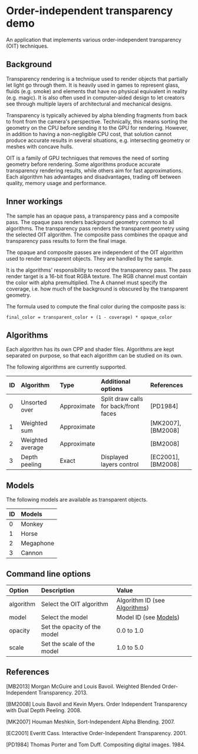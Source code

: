 # Order-independent transparency demo

An application that implements various order-independent transparency (OIT) techniques.

## Background

Transparency rendering is a technique used to render objects that partially let light go through them.
It is heavily used in games to represent glass, fluids (e.g. smoke) and elements that have no physical equivalent in reality (e.g. magic).
It is also often used in computer-aided design to let creators see through multiple layers of architectural and mechanical designs.

Transparency is typically achieved by alpha blending fragments from back to front from the camera's perspective.
Technically, this means sorting the geometry on the CPU before sending it to the GPU for rendering.
However, in addition to having a non-negligible CPU cost, that solution cannot produce accurate results in several situations, e.g. intersecting geometry or meshes with concave hulls.

OIT is a family of GPU techniques that removes the need of sorting geometry before rendering.
Some algorithms produce accurate transparency rendering results, while others aim for fast approximations.
Each algorithm has advantages and disadvantages, trading off between quality, memory usage and performance.

## Inner workings

The sample has an opaque pass, a transparency pass and a composite pass.
The opaque pass renders background geometry common to all algorithms.
The transparency pass renders the transparent geometry using the selected OIT algorithm.
The composite pass combines the opaque and transparency pass results to form the final image.

The opaque and composite passes are independent of the OIT algorithm used to render transparent objects.
They are handled by the sample.

It is the algorithms' responsibility to record the transparency pass.
The pass render target is a 16-bit float RGBA texture.
The RGB channel must contain the color with alpha premultiplied.
The A channel must specify the coverage, i.e. how much of the background is obscured by the transparent geometry.

The formula used to compute the final color during the composite pass is:

    final_color = transparent_color + (1 - coverage) * opaque_color

## Algorithms

Each algorithm has its own CPP and shader files.
Algorithms are kept separated on purpose, so that each algorithm can be studied on its own.

The following algorithms are currently supported.

|ID    |Algorithm                           |Type              |Additional options                    |References
|:---  |:---                                |:---              |:---                                  |:---
|0     |Unsorted over                       |Approximate       |Split draw calls for back/front faces |[PD1984]
|1     |Weighted sum                        |Approximate       |                                      |[MK2007], [BM2008]
|2     |Weighted average                    |Approximate       |                                      |[BM2008]
|3     |Depth peeling                       |Exact             |Displayed layers control              |[EC2001], [BM2008]

## Models

The following models are available as transparent objects.

|ID    |Models
|:---  |:---
|0     |Monkey
|1     |Horse
|2     |Megaphone
|3     |Cannon

## Command line options

|Option                |Description                   |Value
|:---                  |:---                          |:---
|algorithm <ID>        |Select the OIT algorithm      |Algorithm ID (see [Algorithms](algorithms))
|model <ID>            |Select the model              |Model ID (see [Models](models))
|opacity <float>       |Set the opacity of the model  |0.0 to 1.0
|scale <float>         |Set the scale of the model    |1.0 to 5.0

## References

[MB2013] Morgan McGuire and Louis Bavoil. Weighted Blended Order-Independent Transparency. 2013.

[BM2008] Louis Bavoil and Kevin Myers. Order Independent Transparency with Dual Depth Peeling. 2008.

[MK2007] Houman Meshkin, Sort-Independent Alpha Blending. 2007.

[EC2001] Everitt Cass. Interactive Order-Independent Transparency. 2001.

[PD1984] Thomas Porter and Tom Duff. Compositing digital images. 1984.

